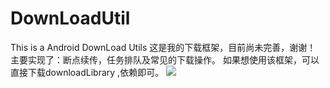 # DownLoadUtil
This is a Android DownLoad Utils
这是我的下载框架，目前尚未完善，谢谢！
主要实现了：断点续传，任务排队及常见的下载操作。
如果想使用该框架，可以直接下载downloadLibrary ,依赖即可。
 ![](https://github.com/Davidrou/DownLoadUtil/raw/master/show.gif)
